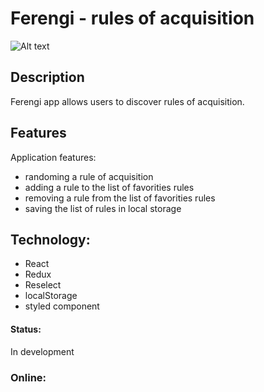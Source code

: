 #   Ferengi - rules of acquisition
![Alt text](https://upload.wikimedia.org/wikipedia/commons/thumb/8/8c/Logo_Ferengi.svg/311px-Logo_Ferengi.svg.png)

##  Description
Ferengi app allows users to discover rules of acquisition.

##  Features
Application features: 
*   randoming a rule of acquisition
*   adding a rule to the list of favorities rules
*   removing a rule from the list of favorities rules
*   saving the list of rules in local storage
 

##  Technology:
*   React
*   Redux
*   Reselect
*   localStorage
*   styled component

####   Status:
In development
 
### Online:

